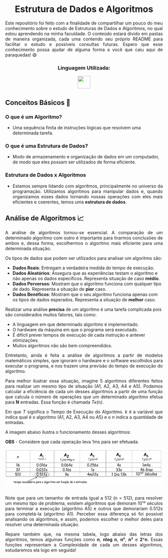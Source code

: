 <h1 align="center">Estrutura de Dados e Algoritmos</h1>

<p align="justify">Este repositório foi feito com a finalidade de compartilhar um pouco do meu conhecimento sobre o estudo de Estruturas de Dados e Algoritmos, no qual estou aprendendo na minha faculdade. O conteúdo estará divido em pastas de maneira organizada, cada uma contendo seu próprio README para facilitar o estudo e possíveis consultas futuras. Espero que esse conhecimento possa ajudar de alguma forma a você que caiu aqui de paraquedas! 😄</p>

<div align="center" style>
  <h3>Linguagem Utilizada:</h2>
  <img height="40px" width="40px" src="https://cdn.jsdelivr.net/gh/devicons/devicon/icons/c/c-original.svg" />
</div>

## Conceitos Básicos 🤔

### O que é um Algoritmo?
- Uma sequência finita de instruções lógicas que resolvem uma determinada tarefa.

### O que é uma Estrutura de Dados?
- Modo de armazenamento e organização de dados em um computador, de modo que eles possam ser utilizados de forma eficiente.

### Estrutura de Dados x Algoritmos
- <p align="justify">Estamos sempre lidando com algoritmos, principalmente no universo da programação. Utilizamos algoritmos para manipular dados e, quando organizamos esses dados tornando nossas operações com eles mais eficientes e coerentes, temos uma <strong>estrutura de dados</strong>.</p>

## Análise de Algoritmos 📈

<p align="justify">A análise de algoritmos tornou-se essencial. A comparação de um determinado algoritmo com outro é importante para tirarmos conclusões de ambos e, dessa forma, escolhermos o algoritmo mais eficiente para uma determinada situação.</p>

Os tipos de dados que podem ser utilizados para analisar um algoritmo são:
- **Dados Reais**: Entregam a verdadeira medida do tempo de execução.
- **Dados Aleatórios**: Assegura que as experiências testam o algoritmo e não apenas os dados específicos. Representa situação de caso **médio**.
- **Dados Perversos**: Mostram que o algoritmo funciona com qualquer tipo de dado. Representa a situação de **pior** caso.
- **Dados Benéficos**: Mostram que o seu algoritmo funciona apenas com os tipos de dados esperados. Representa a situação de **melhor** caso.

Realizar uma análise **precisa** de um algoritmo é uma tarefa complicada pois são considerados muitos fatores, tais como:
- A linguagem em que determinado algoritmo é implementado.
- O hardware da máquina em que o programa será executado.
- É difícil prever tempos de execução de cada instrução e antever otimizações.
- Muitos algoritmos não são bem compreendidos.

<p align="justify">Entretanto, ainda é feita a análise de algoritmos a partir de modelos matemáticos simples, que ignoram o hardware e o software escolhidos para executar o programa, e nos trazem uma previsão do tempo de execução do algoritmo.</p>

<p align="justify">Para melhor ilustrar essa situação, imagine 5 algoritmos diferentes feitos para realizar um mesmo tipo de situação (A1, A2, A3, A4 e A5). Podemos calcular a eficiência de cada um desses algoritmos a partir de uma função que calcula o número de operações que um determinado algoritmo efetua para <strong>N</strong> entradas. Essa função é chamada <em>Tĸ(n)</em>.</p>

<p align="justify">Em que <em>T</em> significa o Tempo de Execução do Algoritmo. <em>k</em> é a variável que indica qual é o algoritmo (A1, A2, A3, A4 ou A5) e o <em>n</em> indica a quantidade de entradas.</p>

A imagem abaixo ilustra o funcionamento desses algoritmos:

**OBS** - Considere que cada operação leva 1ms para ser efetuada.

<div align="center"><img align="center" src="assets/images/mainReadMe.png" alt="Ilustração do Funcionamento dos Algoritmos"></div>
<br>
<p align="justify">Note que para um tamanho de entrada igual a 512 (n = 512), para resolver um mesmo tipo de problema, existem algoritmos que demoram 10¹³ séculos para terminar a execução (algoritmo A5) e outros que demorariam 0.512s para completá-la (algoritmo A1). Perceber essa diferença só foi possível analisando os algoritmos, e assim, podemos escolher o melhor deles para resolver uma determinada situação.</p>

<p align="justify">Repare também que, na mesma tabela, logo abaixo das letras dos algoritmos, temos algumas funções como <strong>n</strong>, <strong>nlog n</strong>, <strong>n²</strong>, <strong>n³</strong> e <strong>2^n</strong>. Essas funções representam a Complexidade de cada um desses algoritmos, estudaremos ela logo em seguida!</p>